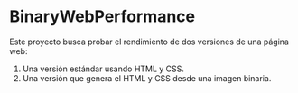 # BinaryWebPerformance

Este proyecto busca probar el rendimiento de dos versiones de una página web:  
1. Una versión estándar usando HTML y CSS.
2. Una versión que genera el HTML y CSS desde una imagen binaria.
